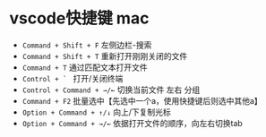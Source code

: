 # vscode快捷键 mac
- `Command + Shift + F` 左侧边栏-搜索
- `Command + Shift + T` 重新打开刚刚关闭的文件
- `Command + T` 通过匹配文本打开文件
- ``Control + ` `` 打开/关闭终端
- `Control + Command + →/←` 切换当前文件 左右 分组 
- `Command + F2` 批量选中【先选中一个a，使用快捷键后则选中其他a】
- `Option + Command + ↑/↓` 向上/下复制光标
- `Option + Command + →/←` 依据打开文件的顺序，向左右切换tab